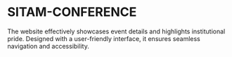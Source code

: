 # SITAM-CONFERENCE
 The website effectively showcases event details and highlights institutional pride. Designed with a user-friendly interface, it ensures seamless navigation and accessibility. 

